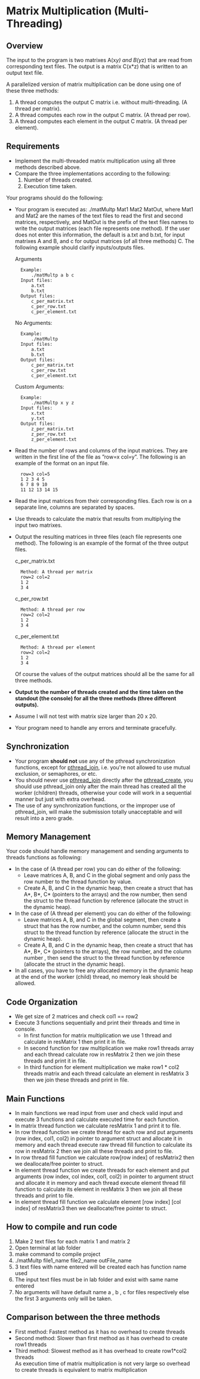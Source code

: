 # Matrix Multiplication (Multi-Threading)

## Overview

The input to the program is two matrixes A(x*y) and B(y*z) that are read from corresponding text files. The output is a matrix C(x*z) that is written to an output text file.

A parallelized version of matrix multiplication can be done using one of these three methods:

1. A thread computes the output C matrix i.e. without multi-threading. (A thread per matrix).
2. A thread computes each row in the output C matrix. (A thread per row).
3. A thread computes each element in the output C matrix. (A thread per element).

## Requirements

* Implement the multi-threaded matrix multiplication using all three methods described above.
* Compare the three implementations according to the following:
    1. Number of threads created.
    2. Execution time taken.

Your programs should do the following:

* Your program is executed as: ./matMultp Mat1 Mat2 MatOut, where Mat1 and Mat2 are the names of the text files to read the first and second matrices, respectively, and MatOut is the prefix of the text files names to write the output matrices (each file represents one method). If the user does not enter this information, the default is a.txt and b.txt, for input matrixes A and B, and c for output matrices (of all three methods) C. The following example should clarify inputs/outputs files.

    Arguments

        Example: 
            ./matMultp a b c
        Input files: 
            a.txt 
            b.txt
        Output files: 
            c_per_matrix.txt
            c_per_row.txt
            c_per_element.txt

    No Arguments:

        Example: 
            ./matMultp
        Input files: 
            a.txt 
            b.txt
        Output files: 
            c_per_matrix.txt
            c_per_row.txt
            c_per_element.txt

    Custom Arguments:

        Example: 
            ./matMultp x y z
        Input files: 
            x.txt 
            y.txt
        Output files: 
            z_per_matrix.txt
            z_per_row.txt
            z_per_element.txt

* Read the number of rows and columns of the input matrices. They are written in the first line of the file as ”row=x col=y”. The following is an example of the format on an input file.

        row=3 col=5
        1 2 3 4 5
        6 7 8 9 10
        11 12 13 14 15

* Read the input matrices from their corresponding files. Each row is on a separate line, columns are separated by spaces.
* Use threads to calculate the matrix that results from multiplying the input two matrixes.
* Output the resulting matrices in three files (each file represents one method). The following is an example of the format of the three output files.

    c_per_matrix.txt

        Method: A thread per matrix
        row=2 col=2
        1 2
        3 4

    c_per_row.txt

        Method: A thread per row
        row=2 col=2
        1 2
        3 4

    c_per_element.txt

        Method: A thread per element
        row=2 col=2
        1 2
        3 4

    Of course the values of the output matrices should all be the same for all three methods.

* **Output to the number of threads created and the time taken on the standout (the console) for all the three methods (three different outputs).**
* Assume I will not test with matrix size larger than 20 x 20.
* Your program need to handle any errors and terminate gracefully.

## Synchronization

* Your program **should not** use any of the pthread synchronization functions, except for [pthread_join](https://man7.org/linux/man-pages/man3/pthread_join.3.html), i.e. you're not allowed to use mutual exclusion, or semaphores, or etc.
* You should never use [pthread_join](https://man7.org/linux/man-pages/man3/pthread_join.3.html) directly after the [pthread_create](https://man7.org/linux/man-pages/man3/pthread_create.3.html), you should use pthread_join only after the main thread has created all the worker (children) threads, otherwise your code will work in a sequential manner but just with extra overhead.
* The use of any synchronization functions, or the improper use of pthread_join, will make the submission totally unacceptable and will result into a zero grade.

## Memory Management

Your code should handle memory management and sending arguments to threads functions as following:

* In the case of (A thread per row) you can do either of the following:
  * Leave matrices A, B, and C in the global segment and only pass the row number to the thread function by value.
  * Create A, B, and C in the dynamic heap, then create a struct that has A*, B*, C* (pointers to the arrays) and the row number, then send the struct to the thread function by reference (allocate the struct in the dynamic heap).
* In the case of (A thread per element) you can do either of the following:
  * Leave matrices A, B, and C in the global segment, then create a struct that has the row number, and the column number, send this struct to the thread function by reference (allocate the struct in the dynamic heap).
  * Create A, B, and C in the dynamic heap, then create a struct that has A*, B*, C* (pointers to the arrays), the row number, and the column number , then send the struct to the thread function by reference (allocate the struct in the dynamic heap).
* In all cases, you have to free any allocated memory in the dynamic heap at the end of the worker (child) thread, no memory leak should be allowed.

## Code Organization
- We get size of 2 matrices and check col1 == row2
- Execute 3 functions sequentially and print their threads and time in console.
    - In first function for matrix multiplication we use 1 thread and calculate in resMatrix 1 then print it in file.
    - In second function for raw multiplication we make row1 threads array and each thread calculate row in resMatrix 2 then we join these threads and print it in file.
    - In third function for element multiplication we make row1 * col2 threads matrix and each thread calculate an element in resMatrix 3 then we join these threads and print in file.

## Main Functions
- In main functions we read input from user and check valid input and execute 3 functions and calculate executed time for each function.
- In matrix thread function we calculate resMatrix 1 and print it to file.
- In row thread function we create thread for each row and put arguments (row index, col1, col2) in pointer to argument struct and allocate it in memory and each thread execute raw thread fill function to calculate its row in resMatrix 2 then we join all these threads and print to file.
- In row thread fill function we calculate row[row index] of resMatrix2 then we deallocate/free pointer to struct.
- In element thread function we create threads for each element and put arguments (row index, col index, col1, col2) in pointer to argument struct and allocate it in memory and each thread execute element thread fill function to calculate its element in resMatrix 3 then we join all these threads and print to file.
- In element thread fill function we calculate element [row index] [col index] of resMatrix3 then we deallocate/free pointer to struct.

## How to compile and run code
1) Make 2 text files for each matrix 1 and matrix 2
2) Open terminal at lab folder
3) make command to compile project
4) ./matMultp file1_name file2_name outFile_name
5) 3 text files with name entered will be created each has function name used
6) The input text files must be in lab folder and exist with same name entered
7) No arguments will have default name a , b , c for files respectively else the first 3 arguments only will be taken.

## Comparison between the three methods
- First method:
    Fastest method as it has no overhead to create threads
- Second method:
    Slower than first method as it has overhead to create row1 threads
- Third method:
    Slowest method as it has overhead to create row1*col2 threads\
As execution time of matrix multiplication is not very large so overhead to create threads is equivalent to matrix multiplication
